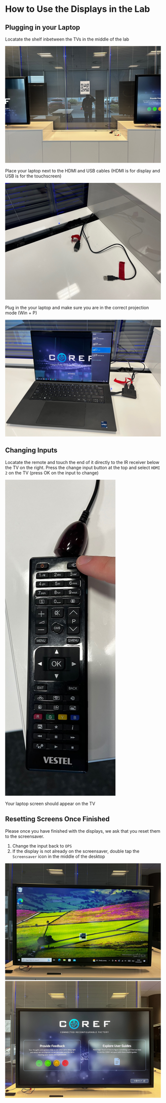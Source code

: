 # How to Use the Displays in the Lab


## Plugging in your Laptop

Locatate the shelf inbetween the TVs in the middle of the lab

![](/guides/displays/imgs/lab_location.jpg)

Place your laptop next to the HDMI and USB cables (HDMI is for display and USB is for the touchscreen)

![](/guides/displays/imgs/cables.jpg)

Plug in the your laptop and make sure you are in the correct projection mode (Win + P)

![](/guides/displays/imgs/laptop.jpg)



## Changing Inputs

Locatate the remote and touch the end of it directly to the IR receiver below the TV on the right. Press the change input button at the top and select `HDMI 2` on the TV (press OK on the input to change)

![](/guides/displays/imgs/remote.jpg)

Your laptop screen should appear on the TV



## Resetting Screens Once Finished

Please once you have finished with the displays, we ask that you reset them to the screensaver.

1. Change the input back to `OPS`
2. If the display is not already on the screensaver, double tap the `Screensaver` icon in the middle of the desktop

![](/guides/displays/imgs/desktop.jpg)
![](/guides/displays/imgs/screensaver.jpg)